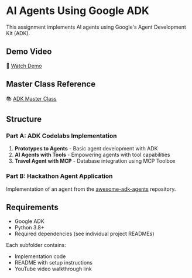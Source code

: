 # AI Agents Using Google ADK

This assignment implements AI agents using Google's Agent Development Kit (ADK).

## Demo Video
🎥 [Watch Demo](https://youtu.be/e_mXLbjDS_A)

## Master Class Reference
📚 [ADK Master Class](https://youtu.be/P4VFL9nIaIA?si=-wpIAXKzxfHiM0ZL)

## Structure

### Part A: ADK Codelabs Implementation
1. **Prototypes to Agents** - Basic agent development with ADK
2. **AI Agents with Tools** - Empowering agents with tool capabilities
3. **Travel Agent with MCP** - Database integration using MCP Toolbox

### Part B: Hackathon Agent Application
Implementation of an agent from the [awesome-adk-agents](https://github.com/Sri-Krishna-V/awesome-adk-agents) repository.

## Requirements
- Google ADK
- Python 3.8+
- Required dependencies (see individual project READMEs)

Each subfolder contains:
- Implementation code
- README with setup instructions
- YouTube video walkthrough link
